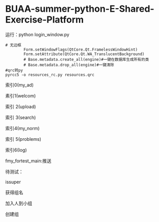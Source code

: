 # BUAA-summer-python-E-Shared-Exercise-Platform
运行：python login_window.py
````
# 无边框
        Form.setWindowFlags(QtCore.Qt.FramelessWindowHint)
        Form.setAttribute(QtCore.Qt.WA_TranslucentBackground)
        # Base.metadata.create_all(engine)#一键在数据库生成所有的类
        # Base.metadata.drop_all(engine)#一键清除
#qrc转py
pyrcc5 -o resources_rc.py resources.qrc
````
索引0(my_ad)

素引1(welcom)

索引 2(upload)

索引 3(search)

索引4(my_norm)

索引 5(problems)

索引6(log)

fmy_fortest_main:推送

待测试：

issuper

获得组名

加入人到小组

创建组